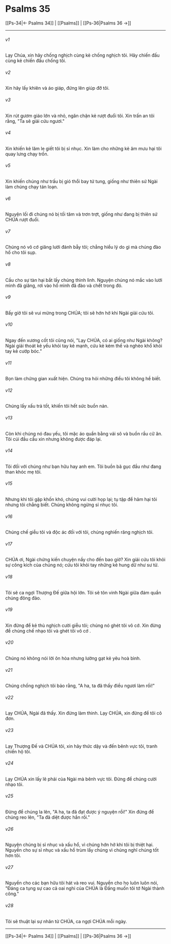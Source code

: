 # Psalms 35

[[Ps-34|← Psalms 34]] | [[Psalms]] | [[Ps-36|Psalms 36 →]]
***



###### v1 
Lạy Chúa, xin hãy chống nghịch cùng kẻ chống nghịch tôi. Hãy chiến đấu cùng kẻ chiến đấu chống tôi. 

###### v2 
Xin hãy lấy khiên và áo giáp, đứng lên giúp đỡ tôi. 

###### v3 
Xin rút gươm giáo lớn và nhỏ, ngăn chận kẻ rượt đuổi tôi. Xin trấn an tôi rằng, "Ta sẽ giải cứu ngươi." 

###### v4 
Xin khiến kẻ lăm le giết tôi bị sỉ nhục. Xin làm cho những kẻ âm mưu hại tôi quay lưng chạy trốn. 

###### v5 
Xin khiến chúng như trấu bị gió thổi bay tứ tung, giống như thiên sứ Ngài làm chúng chạy tán loạn. 

###### v6 
Nguyện lối đi chúng nó bị tối tăm và trơn trợt, giống như đang bị thiên sứ CHÚA rượt đuổi. 

###### v7 
Chúng nó vô cớ giăng lưới đánh bẫy tôi; chẳng hiểu lý do gì mà chúng đào hố cho tôi sụp. 

###### v8 
Cầu cho sự tàn hại bắt lấy chúng thình lình. Nguyện chúng nó mắc vào lưới mình đã giăng, rơi vào hố mình đã đào và chết trong đó. 

###### v9 
Bấy giờ tôi sẽ vui mừng trong CHÚA; tôi sẽ hớn hở khi Ngài giải cứu tôi. 

###### v10 
Ngay đến xương cốt tôi cũng nói, "Lạy CHÚA, có ai giống như Ngài không? Ngài giải thoát kẻ yếu khỏi tay kẻ mạnh, cứu kẻ kém thế và nghèo khổ khỏi tay kẻ cướp bóc." 

###### v11 
Bọn làm chứng gian xuất hiện. Chúng tra hỏi những điều tôi không hề biết. 

###### v12 
Chúng lấy xấu trả tốt, khiến tôi hết sức buồn nản. 

###### v13 
Còn khi chúng nó đau yếu, tôi mặc áo quần bằng vải sô và buồn rầu cữ ăn. Tôi cúi đầu cầu xin nhưng không được đáp lại. 

###### v14 
Tôi đối với chúng như bạn hữu hay anh em. Tôi buồn bã gục đầu như đang than khóc mẹ tôi. 

###### v15 
Nhưng khi tôi gặp khốn khó, chúng vui cười họp lại; tụ tập để hãm hại tôi nhưng tôi chẳng biết. Chúng không ngừng sỉ nhục tôi. 

###### v16 
Chúng chế giễu tôi và độc ác đối với tôi, chúng nghiến răng nghịch tôi. 

###### v17 
CHÚA ơi, Ngài chứng kiến chuyện nầy cho đến bao giờ? Xin giải cứu tôi khỏi sự công kích của chúng nó; cứu tôi khỏi tay những kẻ hung dữ như sư tử. 

###### v18 
Tôi sẽ ca ngợi Thượng Đế giữa hội lớn. Tôi sẽ tôn vinh Ngài giữa đám quần chúng đông đảo. 

###### v19 
Xin đừng để kẻ thù nghịch cười giễu tôi; chúng nó ghét tôi vô cớ. Xin đừng để chúng chế nhạo tôi và ghét tôi vô cớ . 

###### v20 
Chúng nó không nói lời ôn hòa nhưng lường gạt kẻ yêu hoà bình. 

###### v21 
Chúng chống nghịch tôi bảo rằng, "A ha, ta đã thấy điều ngươi làm rồi!" 

###### v22 
Lạy CHÚA, Ngài đã thấy. Xin đừng làm thinh. Lạy CHÚA, xin đừng để tôi cô đơn. 

###### v23 
Lạy Thượng Đế và CHÚA tôi, xin hãy thức dậy và đến bênh vực tôi, tranh chiến hộ tôi. 

###### v24 
Lạy CHÚA xin lấy lẽ phải của Ngài mà bênh vực tôi. Đừng để chúng cười nhạo tôi. 

###### v25 
Đừng để chúng la lên, "A ha, ta đã đạt được ý nguyện rồi!" Xin đừng để chúng reo lên, "Ta đã diệt được hắn rồi." 

###### v26 
Nguyện chúng bị sỉ nhục và xấu hổ, vì chúng hớn hở khi tôi bị thiệt hại. Nguyền cho sự sỉ nhục và xấu hổ trùm lấy chúng vì chúng nghĩ chúng tốt hơn tôi. 

###### v27 
Nguyền cho các bạn hữu tôi hát và reo vui. Nguyền cho họ luôn luôn nói, "Đáng ca tụng sự cao cả oai nghi của CHÚA là Đấng muốn tôi tớ Ngài thành công." 

###### v28 
Tôi sẽ thuật lại sự nhân từ CHÚA, ca ngợi CHÚA mỗi ngày.

***
[[Ps-34|← Psalms 34]] | [[Psalms]] | [[Ps-36|Psalms 36 →]]
